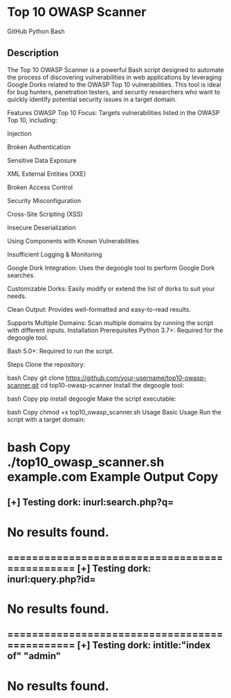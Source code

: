 # Top 10 OWASP Scanner
GitHub Python Bash

## Description 
The Top 10 OWASP Scanner is a powerful Bash script designed to automate the process of discovering vulnerabilities in web applications by leveraging Google Dorks related to the OWASP Top 10 vulnerabilities. This tool is ideal for bug hunters, penetration testers, and security researchers who want to quickly identify potential security issues in a target domain.

Features
OWASP Top 10 Focus: Targets vulnerabilities listed in the OWASP Top 10, including:

Injection

Broken Authentication

Sensitive Data Exposure

XML External Entities (XXE)

Broken Access Control

Security Misconfiguration

Cross-Site Scripting (XSS)

Insecure Deserialization

Using Components with Known Vulnerabilities

Insufficient Logging & Monitoring

Google Dork Integration: Uses the degoogle tool to perform Google Dork searches.

Customizable Dorks: Easily modify or extend the list of dorks to suit your needs.

Clean Output: Provides well-formatted and easy-to-read results.

Supports Multiple Domains: Scan multiple domains by running the script with different inputs.
Installation
Prerequisites
Python 3.7+: Required for the degoogle tool.

Bash 5.0+: Required to run the script.

Steps
Clone the repository:

bash
Copy
git clone https://github.com/your-username/top10-owasp-scanner.git
cd top10-owasp-scanner
Install the degoogle tool:

bash
Copy
pip install degoogle
Make the script executable:

bash
Copy
chmod +x top10_owasp_scanner.sh
Usage
Basic Usage
Run the script with a target domain:

bash
Copy
./top10_owasp_scanner.sh example.com
Example Output
Copy
==============================================
[+] Testing dork: inurl:search.php?q=
----------------------------------------------
No results found.
==============================================

==============================================
[+] Testing dork: inurl:query.php?id=
----------------------------------------------
No results found.
==============================================

==============================================
[+] Testing dork: intitle:"index of" "admin"
----------------------------------------------
No results found.
==============================================
